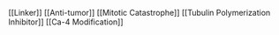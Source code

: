 [[Linker]]
[[Anti-tumor]]
[[Mitotic Catastrophe]]
[[Tubulin Polymerization Inhibitor]]
[[Ca-4 Modification]]
